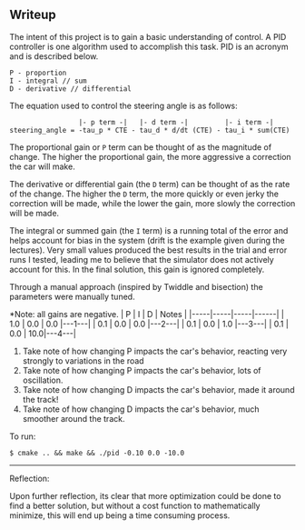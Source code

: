 ## Writeup

The intent of this project is to gain a basic understanding of control. A PID controller is one
algorithm used to accomplish this task. PID is an acronym and is described below.

```
P - proportion
I - integral // sum
D - derivative // differential
```

The equation used to control the steering angle is as follows:
```
                 |- p term -|   |- d term -|         |- i term -|
steering_angle = -tau_p * CTE - tau_d * d/dt (CTE) - tau_i * sum(CTE)
```

The proportional gain or `P` term can be thought of as the magnitude of change. The higher the
proportional gain, the more aggressive a correction the car will make.

The derivative or differential gain (the `D` term) can be thought of as the rate of the change. The
higher the `D` term, the more quickly or even jerky the correction will be made, while the lower the
gain, more slowly the correction will be made.

The integral or summed gain (the `I` term) is a running total of the error and helps account for
bias in the system (drift is the example given during the lectures). Very small values produced the
best results in the trial and error runs I tested, leading me to believe that the simulator does not
actively account for this. In the final solution, this gain is ignored completely.

Through a manual approach (inspired by Twiddle and bisection) the parameters were manually tuned.

*Note: all gains are negative.
|  P  |  I  |  D  | Notes |
|-----|-----|-----|------|
| 1.0 | 0.0 | 0.0 |---1---|
| 0.1 | 0.0 | 0.0 |---2---|
| 0.1 | 0.0 | 1.0 |---3---|
| 0.1 | 0.0 | 10.0|---4---|

1. Take note of how changing P impacts the car's behavior, reacting very strongly to variations in
   the road
2. Take note of how changing P impacts the car's behavior, lots of oscillation.
3. Take note of how changing D impacts the car's behavior, made it around the track!
4. Take note of how changing D impacts the car's behavior, much smoother around the track.

To run:
```
$ cmake .. && make && ./pid -0.10 0.0 -10.0
```

---

Reflection:

Upon further reflection, its clear that more optimization could be done to find a better solution,
but without a cost function to mathematically minimize, this will end up being a time consuming
process.

